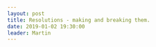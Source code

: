 ```yaml
---
layout: post
title: Resolutions - making and breaking them. 
date: 2019-01-02 19:30:00
leader: Martin 
---
```

